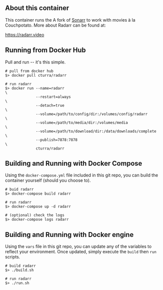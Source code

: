 About this container
---
This container runs the A fork of [Sonarr](https://sonarr.tv) to work with movies à la Couchpotato. More about Radarr can be found at:

  https://radarr.video


Running from Docker Hub
---
Pull and run -- it's this simple.

```
# pull from docker hub
$> docker pull cturra/radarr

# run radarr
$> docker run --name=radarr                                           \
              --restart=always                                        \
              --detach=true                                           \
              --volume=/path/to/config/dir:/volumes/config/radarr     \
              --volume=/path/to/media/dir:/volumes/media              \
              --volume=/path/to/download/dir:/data/downloads/complete \
              --publish=7878:7878                                     \
              cturra/radarr
```


Building and Running with Docker Compose
---
Using the `docker-compose.yml` file included in this git repo, you can build
the container yourself (should you choose to).

```
# buid radarr
$> docker-compose build radarr

# run radarr
$> docker-compose up -d radarr

# (optional) check the logs
$> docker-compose logs radarr
```


Building and Running with Docker engine
---
Using the `vars` file in this git repo, you can update any of the variables to
reflect your environment. Once updated, simply execute the `build` then `run` scripts.

```
# build radarr
$> ./build.sh

# run radarr
$> ./run.sh
```
